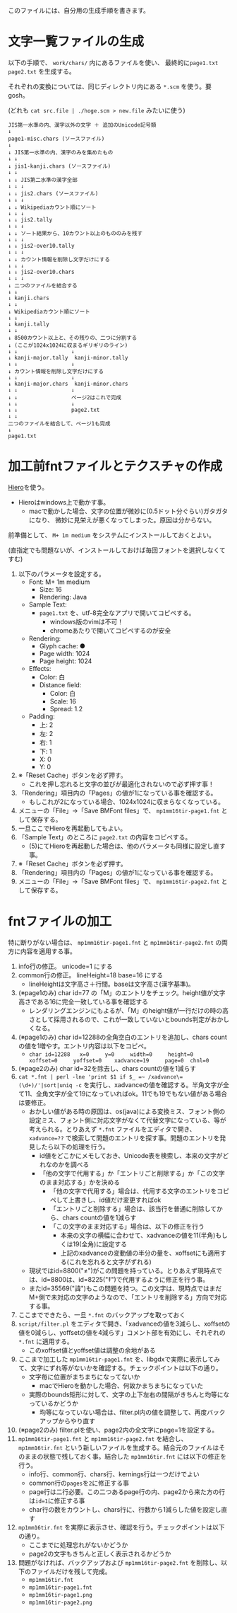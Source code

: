 このファイルには、自分用の生成手順を書きます。


# 文字一覧ファイルの生成

以下の手順で、 `work/chars/` 内にあるファイルを使い、
最終的に`page1.txt` `page2.txt` を生成する。

それぞれの変換については、同じディレクトリ内にある `*.scm` を使う。要gosh。

(どれも `cat src.file | ./hoge.scm > new.file` みたいに使う)

~~~
JIS第一水準の内、漢字以外の文字 ＋ 追加のUnicode記号類
↓
page1-misc.chars (ソースファイル)
↓
↓ JIS第一水準の内、漢字のみを集めたもの
↓ ↓
↓ jis1-kanji.chars (ソースファイル)
↓ ↓
↓ ↓ JIS第二水準の漢字全部
↓ ↓ ↓
↓ ↓ jis2.chars (ソースファイル)
↓ ↓ ↓
↓ ↓ Wikipediaカウント順にソート
↓ ↓ ↓
↓ ↓ jis2.tally
↓ ↓ ↓
↓ ↓ ソート結果から、10カウント以上のもののみを残す
↓ ↓ ↓
↓ ↓ jis2-over10.tally
↓ ↓ ↓
↓ ↓ カウント情報を削除し文字だけにする
↓ ↓ ↓
↓ ↓ jis2-over10.chars
↓ ↓ ↓
↓ 二つのファイルを結合する
↓ ↓
↓ kanji.chars
↓ ↓
↓ Wikipediaカウント順にソート
↓ ↓
↓ kanji.tally
↓ ↓
↓ 8500カウント以上と、その残りの、二つに分割する
↓ (ここが1024x1024に収まるギリギリのライン)
↓ ↓                 ↓
↓ kanji-major.tally  kanji-minor.tally
↓ ↓                 ↓
↓ カウント情報を削除し文字だけにする
↓ ↓                 ↓
↓ kanji-major.chars  kanji-minor.chars
↓ ↓                 ↓
↓ ↓                 ページ2はこれで完成
↓ ↓                 ↓
↓ ↓                 page2.txt
↓ ↓
二つのファイルを結合して、ページ1も完成
↓
page1.txt
~~~


# 加工前fntファイルとテクスチャの作成

[Hiero](https://github.com/libgdx/libgdx/wiki/Hiero)を使う。

- Hieroはwindows上で動かす事。
    - macで動かした場合、文字の位置が微妙に(0.5ドット分ぐらい)ガタガタになり、
      微妙に見栄えが悪くなってしまった。原因は分からない。

前準備として、 `M+ 1m medium` をシステムにインストールしておくとよい。

(直指定でも問題ないが、インストールしておけば毎回フォントを選択しなくてすむ)

1. 以下のパラメータを設定する。
    - Font: M+ 1m medium
        - Size: 16
        - Rendering: Java
    - Sample Text:
        - `page1.txt` を、utf-8完全なアプリで開いてコピペする。
            - windows版のvimは不可！
            - chromeあたりで開いてコピペするのが安全
    - Rendering:
        - Glyph cache: ●
        - Page width: 1024
        - Page height: 1024
    - Effects:
        - Color: 白
        - Distance field:
            - Color: 白
            - Scale: 16
            - Spread: 1.2
    - Padding:
        - 上: 2
        - 左: 2
        - 右: 1
        - 下: 1
        - X: 0
        - Y: 0
2. ※「Reset Cache」ボタンを必ず押す。
    - これを押し忘れると文字の並びが最適化されないので必ず押す事！
3. 「Rendering」項目内の「Pages」の値が1になっている事を確認する。
    - もしこれが2になっている場合、1024x1024に収まらなくなっている。
4. メニューの「File」→「Save BMFont files」で、
   `mp1mm16tir-page1.fnt` として保存する。
5. 一旦ここでHieroを再起動してもよい。
6.  「Sample Text」のところに `page2.txt` の内容をコピペする。
    - (5)にてHieroを再起動した場合は、他のパラメータも同様に設定し直す事。
7. ※「Reset Cache」ボタンを必ず押す。
8. 「Rendering」項目内の「Pages」の値が1になっている事を確認する。
9. メニューの「File」→「Save BMFont files」で、
   `mp1mm16tir-page2.fnt` として保存する。


# fntファイルの加工

特に断りがない場合は、 `mp1mm16tir-page1.fnt` と `mp1mm16tir-page2.fnt`
の両方に内容を適用する事。

1.  info行の修正。 unicode=1 にする
2.  common行の修正。 lineHeight=18 base=16 にする
    - lineHeightは文字高さ＋行間。baseは文字高さ(漢字基準)。
3.  (※page1のみ) char id=77 の「M」のエントリをチェック。height値が文字高さである16に完全一致している事を確認する
    - レンダリングエンジンにもよるが、「M」のheight値が一行だけの時の高さとして採用されるので、これが一致していないとbounds判定がおかしくなる。
4.  (※page1のみ) char id=12288の全角空白のエントリを追加し、chars countの値を1増やす。エントリ内容は以下をコピペ。
    - `char id=12288   x=0     y=0     width=0     height=0     xoffset=0     yoffset=0    xadvance=19     page=0  chnl=0 `
5.  (※page2のみ) char id=32を除去し、chars countの値を1減らす
6.  `cat *.fnt | perl -lne 'print $1 if $_ =~ /xadvance\=(\d+)/'|sort|uniq -c` を実行し、xadvanceの値を確認する。半角文字が全て11、全角文字が全て19になっていればok。11でも19でもない値がある場合は要修正。
    - おかしい値がある時の原因は、os(java)による変換ミス、フォント側の設定ミス、フォント側に対応文字がなくて代替文字になっている、等が考えられる。とりあえず `*.fnt` ファイルをエディタで開き、 `xadvance=??` で検索して問題のエントリを探す事。問題のエントリを発見したら以下の処理を行う。
        - id値をどこかにメモしておき、Unicode表を検索し、本来の文字がどれなのかを調べる
        - 「他の文字で代用する」か「エントリごと削除する」か「この文字のまま対応する」かを決める
            - 「他の文字で代用する」場合は、代用する文字のエントリをコピペして上書きし、id値だけ変更すればok
            - 「エントリごと削除する」場合は、該当行を普通に削除してから、chars countの値を1減らす
            - 「この文字のまま対応する」場合は、以下の修正を行う
                - 本来の文字の横幅に合わせて、xadvanceの値を11(半角)もしくは19(全角)に設定する
                - 上記のxadvanceの変動値の半分の量を、xoffsetにも適用する(これを忘れると文字がずれる)
    - 現状ではid=8800("≠")がこの問題を持っている。とりあえず現時点では、id=8800は、id=8225("‡")で代用するように修正を行う事。
    - またid=35569("諱")もこの問題を持つ。この文字は、現時点ではまだM+側で未対応の文字のようなので、「エントリを削除する」方向で対応する事。
7.  ここまでできたら、一旦 `*.fnt` のバックアップを取っておく
8.  `script/filter.pl` をエディタで開き、「xadvanceの値を3減らし、xoffsetの値を0減らし、yoffsetの値を4減らす」コメント部を有効にし、それぞれの `*.fnt` に適用する。
    - このxoffset値とyoffset値は調整の余地がある
9.  ここまで加工した `mp1mm16tir-page1.fnt` を、libgdxで実際に表示してみて、文字にずれ等がないかを確認する。チェックポイントは以下の通り。
    - 文字毎に位置がまちまちになってないか
        - macでHieroを動かした場合、何故かまちまちになっていた
    - 実際のbounds矩形に対して、文字の上下左右の間隔がきちんと均等になっているかどうか
        - 均等になっていない場合は、filter.pl内の値を調整して、再度バックアップからやり直す
10. (※page2のみ) filter.plを使い、page2内の全文字にpage=1を設定する。
11. `mp1mm16tir-page1.fnt` と `mp1mm16tir-page2.fnt` を結合し、 `mp1mm16tir.fnt` という新しいファイルを生成する。結合元のファイルはそのままの状態で残しておく事。結合した `mp1mm16tir.fnt` には以下の修正を行う。
    - info行、common行、chars行、kernings行は一つだけでよい
    - common行の`pages`を`2`に修正する事
    - page行は二行必要。この二つあるpage行の内、page2から来た方の行は`id=1`に修正する事
    - char行の数をカウントし、chars行に、行数から1減らした値を設定し直す
12. `mp1mm16tir.fnt` を実際に表示させ、確認を行う。チェックポイントは以下の通り。
    - ここまでに処理忘れがないかどうか
    - page2の文字もきちんと正しく表示されるかどうか
13. 問題がなければ、バックアップおよび `mp1mm16tir-page2.fnt` を削除し、以下のファイルだけを残して完成。
    - `mp1mm16tir.fnt`
    - `mp1mm16tir-page1.fnt`
    - `mp1mm16tir-page1.png`
    - `mp1mm16tir-page2.png`



